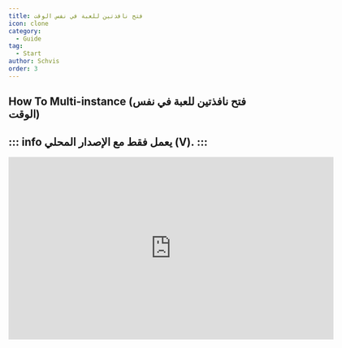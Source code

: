 ```yaml
---
title: فتح نافذتين للعبة في نفس الوقت
icon: clone
category:
  - Guide
tag:
  - Start
author: Schvis
order: 3
---
```


## How To Multi-instance (فتح نافذتين للعبة في نفس الوقت)

::: info يعمل فقط مع الإصدار المحلي (V).
:::
---
<div class="iframe-container"><iframe width="640" height="360" src="https://www.youtube.com/embed/pSAxKoneT64" title="Multi-Instance V (Updated)" frameborder="0" allow="accelerometer; autoplay; clipboard-write; encrypted-media; gyroscope; picture-in-picture; web-share" allowfullscreen></iframe></div>

